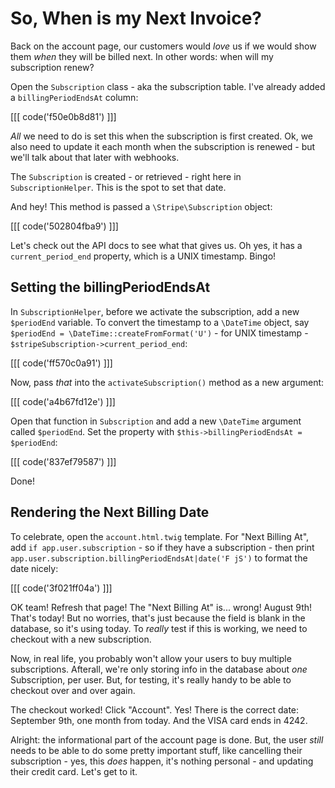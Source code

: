 # So, When is my Next Invoice?

Back on the account page, our customers would *love* us if we would show them *when*
they will be billed next. In other words: when will my subscription renew?

Open the `Subscription` class - aka the subscription table. I've already added a
`billingPeriodEndsAt` column:

[[[ code('f50e0b8d81') ]]]

*All* we need to do is set this when the subscription is first created. Ok, we also
need to update it each month when the subscription is renewed - but we'll talk about
that later with webhooks.

The `Subscription` is created - or retrieved - right here in `SubscriptionHelper`.
This is the spot to set that date.

And hey! This method is passed a `\Stripe\Subscription` object:

[[[ code('502804fba9') ]]]

Let's check out the API docs to see what that gives us. Oh yes, it has
a `current_period_end` property, which is a UNIX timestamp. Bingo!

## Setting the billingPeriodEndsAt

In `SubscriptionHelper`, before we activate the subscription, add a new `$periodEnd`
variable. To convert the timestamp to a `\DateTime` object, say
`$periodEnd = \DateTime::createFromFormat('U')` - for UNIX timestamp -
`$stripeSubscription->current_period_end`:

[[[ code('ff570c0a91') ]]]

Now, pass *that* into the `activateSubscription()` method as a new argument:

[[[ code('a4b67fd12e') ]]]

Open that function in `Subscription` and add a new `\DateTime` argument called `$periodEnd`.
Set the property with `$this->billingPeriodEndsAt = $periodEnd`:

[[[ code('837ef79587') ]]]

Done!

## Rendering the Next Billing Date

To celebrate, open the `account.html.twig` template. For "Next Billing At", add
`if app.user.subscription` - so if they have a subscription - then print
`app.user.subscription.billingPeriodEndsAt|date('F jS')` to format the date
nicely:

[[[ code('3f021ff04a') ]]]

OK team! Refresh that page! The "Next Billing At" is... wrong! August 9th! That's
today! But no worries, that's just because the field is blank in the database, so
it's using today. To *really* test if this is working, we need to checkout with a
new subscription.

Now, in real life, you probably won't allow your users to buy multiple subscriptions.
Afterall, we're only storing info in the database about *one* Subscription, per user.
But, for testing, it's really handy to be able to checkout over and over again.

The checkout worked! Click "Account". Yes! There is the correct date: September
9th, one month from today. And the VISA card ends in 4242.

Alright: the informational part of the account page is done. But, the user *still*
needs to be able to do some pretty important stuff, like cancelling their subscription -
yes, this *does* happen, it's nothing personal - and updating their credit card.
Let's get to it.
